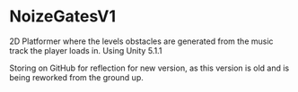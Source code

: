 # NoizeGatesV1

2D Platformer where the levels obstacles are generated from the music track the player loads in. Using Unity 5.1.1

Storing on GitHub for reflection for new version, as this version is old and is being reworked from the ground up.
